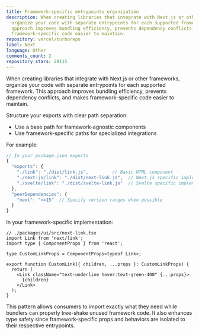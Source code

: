 ```yaml
---
title: Framework-specific entrypoints organization
description: When creating libraries that integrate with Next.js or other frameworks,
  organize your code with separate entrypoints for each supported framework. This
  approach improves bundling efficiency, prevents dependency conflicts, and makes
  framework-specific code easier to maintain.
repository: vercel/turborepo
label: Next
language: Other
comments_count: 2
repository_stars: 28115
---
```


When creating libraries that integrate with Next.js or other frameworks, organize your code with separate entrypoints for each supported framework. This approach improves bundling efficiency, prevents dependency conflicts, and makes framework-specific code easier to maintain.

Structure your exports with clear path separation:
- Use a base path for framework-agnostic components
- Use framework-specific paths for specialized integrations

For example:

```js
// In your package.json exports
{
  "exports": {
    "./link": "./dist/link.js",         // Basic HTML component
    "./next-js/link": "./dist/next-link.js",  // Next.js specific implementation
    "./svelte/link": "./dist/svelte-link.js"  // Svelte specific implementation
  },
  "peerDependencies": {
    "next": ">=15"  // Specify version ranges when possible
  }
}
```

In your framework-specific implementation:

```tsx
// ./packages/ui/src/next-link.tsx
import Link from 'next/link';
import type { ComponentProps } from 'react';

type CustomLinkProps = ComponentProps<typeof Link>;

export function CustomLink({ children, ...props }: CustomLinkProps) {
  return (
    <Link className="text-underline hover:text-green-400" {...props}>
      {children}
    </Link>
  );
}
```

This pattern allows consumers to import exactly what they need while bundlers can properly tree-shake unused framework code. It also enhances type safety since framework-specific props and behaviors are isolated to their respective entrypoints.